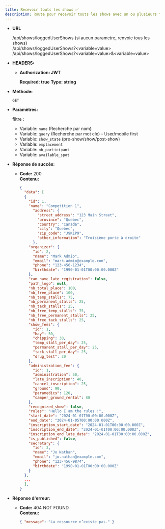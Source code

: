 ```yaml
---
title: Recevoir touts les shows ✅
description: Route pour recevoir touts les shows avec un ou plusieurs filtres ou sans filtre.
---
```


- **URL**

  /api/shows/loggedUserShows (si aucun parametre, renvoie tous les shows)<br>
  /api/shows/loggedUserShows?<variable=value><br>
  /api/shows/loggedUserShows?<variable=value>&<variable=value>


- **HEADERS:**
  
  - **Authorization: JWT**
  
    **Required: true**
    **Type: string**
    
- **Méthode:**

  `GET`

- **Paramètres:**

  filtre :

  - Variable: `name` (Recherche par nom)
  - Variable: `query` (Recherche par mot cle) - User/mobile first
  - Variable: `show_state` (pre-show/show/post-show)
  - Variable: `emplacement`
  - Variable: `nb_participant`
  - Variable: `available_spot`

- **Réponse de succès:**

  - **Code:** 200 <br />
    **Contenu:**
    ```json
    {
      "data": [
      {
        "id": 1,
        "name": "Competition 1",
          "address": {
            "street_address": "123 Main Street",
            "province": "Quebec",
            "country": "Canada",
            "city": "Quebec",
            "zip_code": "J9K1P9",
            "other_information": "Troisième porte à droite"
          },
        "organizer": {
          "id": 2,
          "name": "Mark Admio",
          "email": "mark.admio@example.com",
          "phone": "123-456-1234",
          "birthdate": "1990-01-01T00:00:00.000Z"
        },
        "can_have_late_registration": false,
        "path_logo": null,
        "nb_total_place": 100,
        "nb_free_place": 100,
        "nb_temp_stalls": 75,
        "nb_permanent_stalls": 25,
        "nb_tack_stalls": 25,
        "nb_free_temp_stalls": 75,
        "nb_free_permanent_stalls": 25,
        "nb_free_tack_stalls": 25,
        "show_fees": {
          "id": 1,
          "hay": 50,
          "chipping": 30,
          "temp_stall_per_day": 25,
          "permanent_stall_per_day": 25,
          "tack_stall_per_day": 25,
          "drug_test": 20
        },
        "administration_fee": {
          "id": 1,
          "administration": 50,
          "late_inscription": 40,
          "cancel_inscription": 25,
          "ground": 90,
          "paramedics": 120,
          "camper_ground_rental": 80
        },
        "recognized_show": false,
        "rules": "Hello I am the rules !",
        "start_date": "2024-01-01T00:00:00.000Z",
        "end_date": "2024-01-05T00:00:00.000Z",
        "inscription_start_date": "2024-01-01T00:00:00.000Z",
        "inscription_end_date": "2024-01-01T00:00:00.000Z",
        "inscription_end_late_date": "2024-01-01T00:00:00.000Z",
        "is_published": false, 
        "secretary": {
          "id": 3,
          "name": "Jo Nathan",
          "email": "jo.nathan@example.com",
          "phone": "123-456-9874",
          "birthdate": "1990-01-01T00:00:00.000Z"
        }
      },
      ...
      ],
    }
    ```

- **Réponse d'erreur:**

  - **Code:** 404 NOT FOUND <br />
    **Contenu:**
    ```json
    { "message": "La ressource n’existe pas." }
    ```
